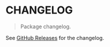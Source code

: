 # CHANGELOG

> Package changelog.

See [GitHub Releases](https://github.com/stdlib-js/ndarray-base-serialize-meta-data/releases) for the changelog.